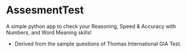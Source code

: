 # AssesmentTest

A simple python app to check your Reasoning, Speed & Accuracy with Numbers, and Word Meaning skills!
- Derived from the sample questions of Thomas International GIA Test.
